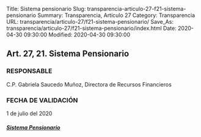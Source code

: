 Title: Sistema pensionario
Slug: transparencia-articulo-27-f21-sistema-pensionario
Summary: Transparencia, Artículo 27
Category: Transparencia
URL: transparencia/articulo-27/f21-sistema-pensionario/
Save_As: transparencia/articulo-27/f21-sistema-pensionario/index.html
Date: 2020-04-30 09:30:00
Modified: 2020-04-30 09:30:00


## Art. 27, 21. Sistema Pensionario

### RESPONSABLE

C.P. Gabriela Saucedo Muñoz, Directora de Recursos Financieros

### FECHA DE VALIDACIÓN

1 de julio del 2020

##### [Sistema Pensionario](https://www.pjecz.gob.mx/transparencia/articulo-21/f39-sistemas-pensionarios/)



